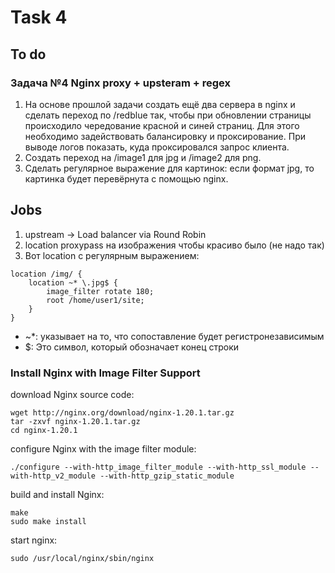 # Task 4
## To do
### Задача №4 Nginx proxy + upsteram + regex

1. На основе прошлой задачи создать ещё два сервера в nginx и сделать переход по /redblue так, чтобы при обновлении страницы происходило чередование красной и синей страниц. Для этого необходимо задействовать балансировку и проксирование. При выводе логов показать, куда проксировался запрос клиента.
3. Создать переход на /image1 для jpg и /image2 для png.
4. Сделать регулярное выражение для картинок: если формат jpg, то картинка будет перевёрнута с помощью nginx.

## Jobs
1. upstream -> Load balancer via Round Robin 
3. location proxypass на изображения чтобы красиво было (не надо так)
4. Вот location с регулярным выражением:
```
location /img/ {
    location ~* \.jpg$ {
        image_filter rotate 180;
        root /home/user1/site;
    }
}
```
- ~*: указывает на то, что сопоставление будет регистронезависимым
- $: Это символ, который обозначает конец строки
### Install Nginx with Image Filter Support
download Nginx source code:
```
wget http://nginx.org/download/nginx-1.20.1.tar.gz
tar -zxvf nginx-1.20.1.tar.gz
cd nginx-1.20.1
```
configure Nginx with the image filter module:
```
./configure --with-http_image_filter_module --with-http_ssl_module --with-http_v2_module --with-http_gzip_static_module 
```
build and install Nginx:
```
make
sudo make install
```
start nginx:
```
sudo /usr/local/nginx/sbin/nginx
```